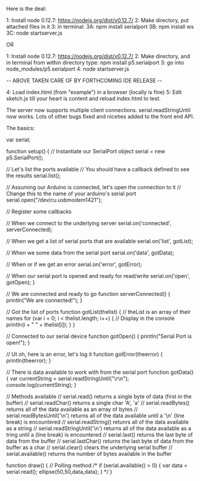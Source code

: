 Here is the deal:

1: Install node 0.12.7: https://nodejs.org/dist/v0.12.7/
2: Make directory, put attached files in it
3: in terminal:
    3A: npm install serialport
    3B: npm install ws
    3C: node startserver.js

OR

1: Install node 0.12.7: https://nodejs.org/dist/v0.12.7/
2: Make directory, and in terminal from within directory type: npm install p5.serialport
3: go into node_modules/p5.serialport
4: node startserver.js

-- ABOVE TAKEN CARE OF BY FORTHCOMING IDE RELEASE --

4: Load index.html (from "example") in a browser (locally is fine)
5: Edit sketch.js till your heart is content and reload index.html to test.

The server now supports multiple client connections.  serial.readStringUntil now works.  Lots of other bugs fixed and niceties added to the front end API.

The basics:

var serial;

function setup() {
  // Instantiate our SerialPort object
  serial = new p5.SerialPort();

  // Let's list the ports available
  // You should have a callback defined to see the results
  serial.list();

  // Assuming our Arduino is connected, let's open the connection to it
  // Change this to the name of your arduino's serial port
  serial.open("/dev/cu.usbmodem1421");

  // Register some callbacks

  // When we connect to the underlying server
  serial.on('connected', serverConnected);

  // When we get a list of serial ports that are available
  serial.on('list', gotList);

  // When we some data from the serial port
  serial.on('data', gotData);

  // When or if we get an error
  serial.on('error', gotError);

  // When our serial port is opened and ready for read/write
  serial.on('open', gotOpen);
}

// We are connected and ready to go
function serverConnected() {
    println("We are connected!");
}

// Got the list of ports
function gotList(thelist) {
  // theList is an array of their names
  for (var i = 0; i < thelist.length; i++) {
    // Display in the console
    println(i + " " + thelist[i]);
  }
}

// Connected to our serial device
function gotOpen() {
  println("Serial Port is open!");
}

// Ut oh, here is an error, let's log it
function gotError(theerror) {
  println(theerror);
}

// There is data available to work with from the serial port
function gotData() {
  var currentString = serial.readStringUntil("\r\n");
  console.log(currentString);
}

// Methods available
// serial.read() returns a single byte of data (first in the buffer)
// serial.readChar() returns a single char 'A', 'a'
// serial.readBytes() returns all of the data available as an array of bytes
// serial.readBytesUntil('\n') returns all of the data available until a '\n' (line break) is encountered
// serial.readString() retunrs all of the data available as a string
// serial.readStringUntil('\n') returns all of the data available as a tring until a (line break) is encountered
// serial.last() returns the last byte of data from the buffer
// serial.lastChar() returns the last byte of data from the buffer as a char
// serial.clear() clears the underlying serial buffer
// serial.available() returns the number of bytes available in the buffer

function draw() {
  // Polling method
/*
  if (serial.available() > 0) {
    var data = serial.read();
    ellipse(50,50,data,data);
  }
*/
}